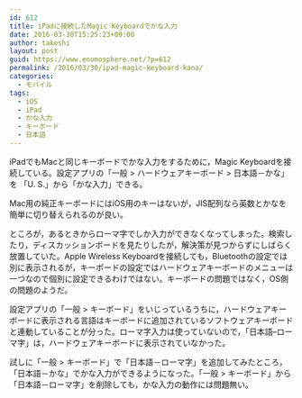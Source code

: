 ```yaml
---
id: 612
title: iPadに接続したMagic Keyboardでかな入力
date: 2016-03-30T15:25:23+09:00
author: takeshi
layout: post
guid: https://www.enomosphere.net/?p=612
permalink: /2016/03/30/ipad-magic-keyboard-kana/
categories:
  - モバイル
tags:
  - iOS
  - iPad
  - かな入力
  - キーボード
  - 日本語
---
```

iPadでもMacと同じキーボードでかな入力をするために，Magic Keyboardを接続している。設定アプリの「一般 &gt; ハードウェアキーボード &gt; 日本語－かな」を 「U. S.」から「かな入力」できる。<!--more-->

Mac用の純正キーボードにはiOS用のキーはないが，JIS配列なら英数とかなを簡単に切り替えられるのが良い。

ところが，あるときからローマ字でしか入力ができなくなってしまった。検索したり，ディスカッションボードを見たりしたが，解決策が見つからずにしばらく放置していた。Apple Wireless Keyboardを接続しても，Bluetoothの設定では別に表示されるが，キーボードの設定ではハードウェアキーボードのメニューは一つなので個別に設定できるわけではない。キーボードの問題ではなく，OS側の問題のようだ。

設定アプリの「一般 &gt; キーボード」をいじっているうちに，ハードウェアキーボードに表示される言語はキーボードに追加されているソフトウェアキーボードと連動していることが分った。ローマ字入力は使っていないので，「日本語–ローマ字」は，ハードウェアキーボードに表示されていなかった。

試しに「一般 &gt; キーボード」で「日本語－ローマ字」を追加してみたところ，「日本語－かな」でかな入力ができるようになった。「一般 &gt; キーボード」から「日本語－ローマ字」を削除しても，かな入力の動作には問題無い。